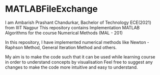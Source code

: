 # MATLABFileExchange

I am Ambarish Prashant Chandurkar, Bachelor of Technology ECE(2021) from IIIT Nagpur 
This repository contains Implementation MATLAB Algorithms for the course Numerical Methods (MAL - 201)

In this repository, I have implemented numerical methods like Newton - Raphson Method, General Iteration Method and others.

My aim is to make the code such that it can be used while learning course in order to understand concepts by visualisation
Feel free to suggest any changes to make the code more intuitive and easy to understand.
